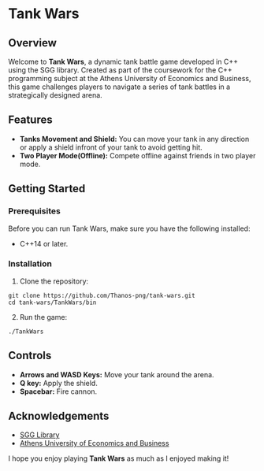 # Tank Wars

## Overview
Welcome to **Tank Wars**, a dynamic tank battle game developed in C++ using the SGG library. Created as part of the coursework for the C++ programming subject at the Athens University of Economics and Business, this game challenges players to navigate a series of tank battles in a strategically designed arena.

## Features
- **Tanks Movement and Shield:** You can move your tank in any direction or apply a shield infront of your tank to avoid getting hit.
- **Two Player Mode(Offline):** Compete offline against friends in two player mode.

## Getting Started
### Prerequisites
Before you can run Tank Wars, make sure you have the following installed:
- C++14 or later.

### Installation
1. Clone the repository:
```
git clone https://github.com/Thanos-png/tank-wars.git
cd tank-wars/TankWars/bin
```
2. Run the game:
```
./TankWars
```

## Controls
- **Arrows and WASD Keys:** Move your tank around the arena.
- **Q key:** Apply the shield.
- **Spacebar:** Fire cannon.

## Acknowledgements
- [SGG Library](https://github.com/cgaueb/sgg)
- [Athens University of Economics and Business](https://www.dept.aueb.gr/en/cs)

I hope you enjoy playing **Tank Wars** as much as I enjoyed making it!

